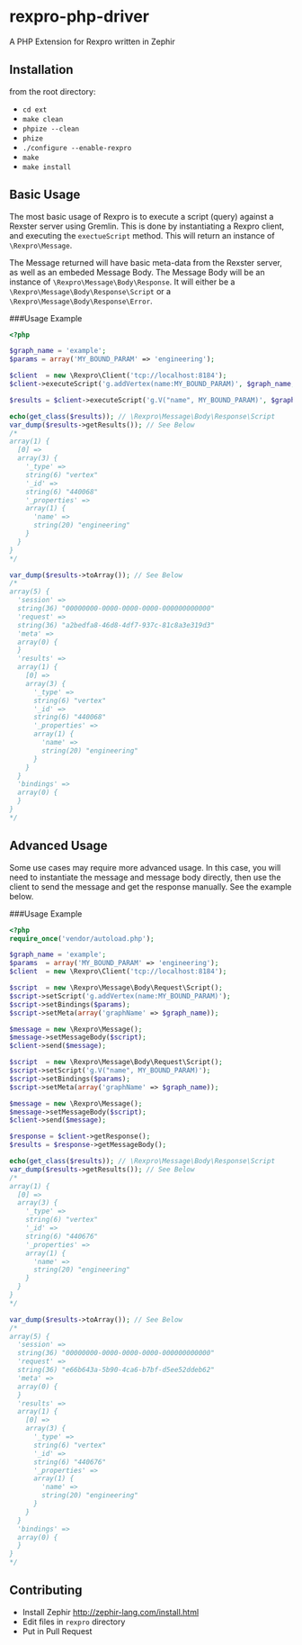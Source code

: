 rexpro-php-driver
=================

A PHP Extension for Rexpro written in Zephir

Installation
------------

from the root directory:

- ```cd ext```
- ```make clean```
- ```phpize --clean```
- ```phize```
- ```./configure --enable-rexpro```
- ```make```
- ```make install```

Basic Usage
-----------

The most basic usage of Rexpro is to execute  a script (query) against a Rexster server using Gremlin. This is done by instantiating a Rexpro client, and executing the ```exectueScript``` method. This will return an instance of ```\Rexpro\Message```.

The Message returned will have basic meta-data from the Rexster server, as well as an embeded Message Body. The Message Body will be an instance of ```\Rexpro\Message\Body\Response```. It will either be a ```\Rexpro\Message\Body\Response\Script``` or a ```\Rexpro\Message\Body\Response\Error```.

###Usage Example

```php
<?php

$graph_name = 'example';
$params = array('MY_BOUND_PARAM' => 'engineering');

$client  = new \Rexpro\Client('tcp://localhost:8184');
$client->executeScript('g.addVertex(name:MY_BOUND_PARAM)', $graph_name, $params);

$results = $client->executeScript('g.V("name", MY_BOUND_PARAM)', $graph_name, $params)->getMessageBody();

echo(get_class($results)); // \Rexpro\Message\Body\Response\Script
var_dump($results->getResults()); // See Below
/*
array(1) {
  [0] =>
  array(3) {
    '_type' =>
    string(6) "vertex"
    '_id' =>
    string(6) "440068"
    '_properties' =>
    array(1) {
      'name' =>
      string(20) "engineering"
    }
  }
}
*/

var_dump($results->toArray()); // See Below
/*
array(5) {
  'session' =>
  string(36) "00000000-0000-0000-0000-000000000000"
  'request' =>
  string(36) "a2bedfa8-46d8-4df7-937c-81c8a3e319d3"
  'meta' =>
  array(0) {
  }
  'results' =>
  array(1) {
    [0] =>
    array(3) {
      '_type' =>
      string(6) "vertex"
      '_id' =>
      string(6) "440068"
      '_properties' =>
      array(1) {
        'name' =>
        string(20) "engineering"
      }
    }
  }
  'bindings' =>
  array(0) {
  }
}
*/
````

Advanced Usage
--------------

Some use cases may require more advanced usage. In this case, you will need to instantiate the message and message body directly, then use the client to send the message and get the response manually. See the example below.

###Usage Example

```php
<?php
require_once('vendor/autoload.php');

$graph_name = 'example';
$params  = array('MY_BOUND_PARAM' => 'engineering');
$client  = new \Rexpro\Client('tcp://localhost:8184');

$script  = new \Rexpro\Message\Body\Request\Script();
$script->setScript('g.addVertex(name:MY_BOUND_PARAM)');
$script->setBindings($params);
$script->setMeta(array('graphName' => $graph_name));

$message = new \Rexpro\Message();
$message->setMessageBody($script);
$client->send($message);

$script  = new \Rexpro\Message\Body\Request\Script();
$script->setScript('g.V("name", MY_BOUND_PARAM)');
$script->setBindings($params);
$script->setMeta(array('graphName' => $graph_name));

$message = new \Rexpro\Message();
$message->setMessageBody($script);
$client->send($message);

$response = $client->getResponse();
$results = $response->getMessageBody();

echo(get_class($results)); // \Rexpro\Message\Body\Response\Script
var_dump($results->getResults()); // See Below
/*
array(1) {
  [0] =>
  array(3) {
    '_type' =>
    string(6) "vertex"
    '_id' =>
    string(6) "440676"
    '_properties' =>
    array(1) {
      'name' =>
      string(20) "engineering"
    }
  }
}
*/

var_dump($results->toArray()); // See Below
/*
array(5) {
  'session' =>
  string(36) "00000000-0000-0000-0000-000000000000"
  'request' =>
  string(36) "e66b643a-5b90-4ca6-b7bf-d5ee52ddeb62"
  'meta' =>
  array(0) {
  }
  'results' =>
  array(1) {
    [0] =>
    array(3) {
      '_type' =>
      string(6) "vertex"
      '_id' =>
      string(6) "440676"
      '_properties' =>
      array(1) {
        'name' =>
        string(20) "engineering"
      }
    }
  }
  'bindings' =>
  array(0) {
  }
}
*/
````

Contributing
------------

- Install Zephir http://zephir-lang.com/install.html
- Edit files in `rexpro` directory
- Put in Pull Request
